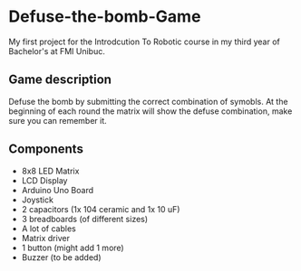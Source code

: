 # Defuse-the-bomb-Game
My first project for the Introdcution To Robotic course in my third year of Bachelor's at FMI Unibuc.

## Game description
Defuse the bomb by submitting the correct combination of symobls. At the beginning of each round the matrix will show the defuse combination, make sure you can remember it.

## Components
* 8x8 LED Matrix
* LCD Display
* Arduino Uno Board
* Joystick
* 2 capacitors (1x 104 ceramic and 1x 10 uF)
* 3 breadboards (of different sizes)
* A lot of cables
* Matrix driver
* 1 button (might add 1 more)
* Buzzer (to be added)
